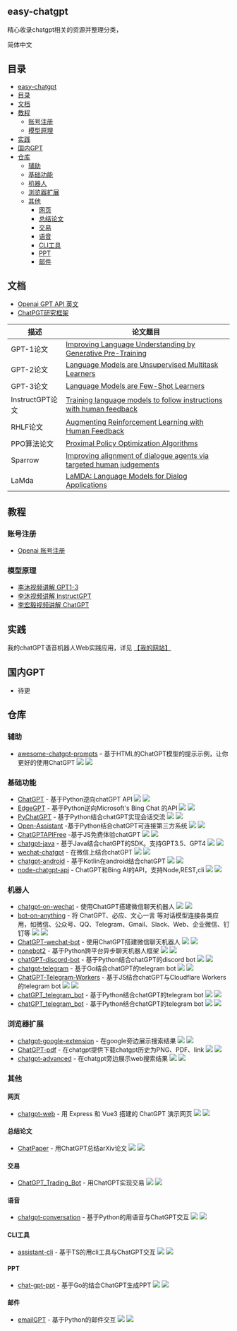 ## easy-chatgpt
精心收录chatgpt相关的资源并整理分类，

简体中文

## 目录

- [easy-chatgpt](#easy-chatgpt)
- [目录](#目录)
- [文档](#文档)
- [教程](#教程)
  - [账号注册](#账号注册)
  - [模型原理](#模型原理)
- [实践](#实践)
- [国内GPT](#国内gpt)
- [仓库](#仓库)
  - [辅助](#辅助)
  - [基础功能](#基础功能)
  - [机器人](#机器人)
  - [浏览器扩展](#浏览器扩展)
  - [其他](#其他)
    - [网页](#网页)
    - [总结论文](#总结论文)
    - [交易](#交易)
    - [语音](#语音)
    - [CLI工具](#cli工具)
    - [PPT](#ppt)
    - [邮件](#邮件)




## 文档

- [Openai GPT API 英文](https://platform.openai.com/docs/api-reference)
- [ChatPGT研究框架](https://mp.weixin.qq.com/s/YtJn2pfdS_on1nSATOylYw)

| 描述      | 论文题目 |
| ----------- | ----------- |
| GPT-1论文      | [Improving Language Understanding by Generative Pre-Training](https://cdn.openai.com/research-covers/language-unsupervised/language_understanding_paper.pdf)     |
| GPT-2论文    | [Language Models are Unsupervised Multitask Learners](https://cdn.openai.com/better-language-models/language_models_are_unsupervised_multitask_learners.pdf)        |
| GPT-3论文    | [Language Models are Few-Shot Learners](https://arxiv.org/abs/2005.14165)        |
| InstructGPT论文   | [Training language models to follow instructions with human feedback](https://arxiv.org/pdf/2203.02155.pdf)     |
| RHLF论文   | [Augmenting Reinforcement Learning with Human Feedback](https://www.cs.utexas.edu/~ai-lab/pubs/ICML_IL11-knox.pdf)        |
| PPO算法论文   | [Proximal Policy Optimization Algorithms](https://arxiv.org/abs/1707.06347)        |
| Sparrow    | [Improving alignment of dialogue agents via targeted human judgements](https://arxiv.org/abs/2209.14375)       |
| LaMda   | [LaMDA: Language Models for Dialog Applications](https://arxiv.org/abs/2201.08239)       |
    
## 教程
### 账号注册
- [Openai 账号注册](https://juejin.cn/post/7173447848292253704 'OpenAI 推出超神 ChatGPT 注册攻略来了')
### 模型原理
  - [李沐视频讲解 GPT1-3](https://www.bilibili.com/video/BV1AF411b7xQ)
  - [李沐视频讲解 InstructGPT](https://www.bilibili.com/video/BV1hd4y187CR)
  - [李宏毅视频讲解 ChatGPT](https://www.bilibili.com/video/BV1U84y167i3/)
  
## 实践
我的chatGPT语音机器人Web实践应用，详见 [【我的网站】](https://www.jfsj001.top/chat) 

## 国内GPT
- 待更
## 仓库
### 辅助
  - [awesome-chatgpt-prompts](https://github.com/f/awesome-chatgpt-prompts) - 基于HTML的ChatGPT模型的提示示例，让你更好的使用ChatGPT ![](https://img.shields.io/github/stars/f/awesome-chatgpt-prompts?style=social) ![](https://img.shields.io/github/forks/f/awesome-chatgpt-prompts?style=social)
### 基础功能
  - [ChatGPT](https://github.com/acheong08/ChatGPT) - 基于Python逆向chatGPT API ![](https://img.shields.io/github/stars/acheong08/ChatGPT?style=social) ![](https://img.shields.io/github/forks/acheong08/ChatGPT?style=social)
  - [EdgeGPT](https://github.com/acheong08/EdgeGPT) - 基于Python逆向Microsoft's Bing Chat 的API ![](https://img.shields.io/github/stars/acheong08/EdgeGPT?style=social) ![](https://img.shields.io/github/forks/acheong08/EdgeGPT?style=social)
  - [PyChatGPT](https://github.com/rawandahmad698/PyChatGPT) - 基于Python结合chatGPT实现会话交流 ![](https://img.shields.io/github/stars/rawandahmad698/PyChatGPT?style=social) ![](https://img.shields.io/github/forks/rawandahmad698/PyChatGPT?style=social)
  - [Open-Assistant](https://github.com/LAION-AI/Open-Assistant) -基于Python结合chatGPT可连接第三方系统 ![](https://img.shields.io/github/stars/LAION-AI/Open-Assistant?style=social) ![](https://img.shields.io/github/forks/LAION-AI/Open-Assistant?style=social)
  - [ChatGPTAPIFree](https://github.com/ayaka14732/ChatGPTAPIFree) -基于JS免费体验chatGPT ![](https://img.shields.io/github/stars/ayaka14732/ChatGPTAPIFree?style=social) ![](https://img.shields.io/github/forks/ayaka14732/ChatGPTAPIFree?style=social)
  - [chatgpt-java](https://github.com/PlexPt/chatgpt-java) - 基于Java结合chatGPT的SDK。支持GPT3.5、GPT4 ![](https://img.shields.io/github/stars/PlexPt/chatgpt-java?style=social) ![](https://img.shields.io/github/forks/PlexPt/chatgpt-java?style=social)
  - [wechat-chatgpt](https://github.com/fuergaosi233/wechat-chatgpt) - 在微信上结合chatGPT ![](https://img.shields.io/github/stars/fuergaosi233/wechat-chatgpt?style=social) ![](https://img.shields.io/github/forks/fuergaosi233/wechat-chatgpt?style=social)
  - [chatgpt-android](https://github.com/skydoves/chatgpt-android) - 基于Kotlin在android结合chatGPT ![](https://img.shields.io/github/stars/skydoves/chatgpt-android?style=social) ![](https://img.shields.io/github/forks/skydoves/chatgpt-android?style=social)
  - [node-chatgpt-api](https://github.com/waylaidwanderer/node-chatgpt-api) - ChatGPT和Bing AI的API，支持Node,REST,cli ![](https://img.shields.io/github/stars/waylaidwanderer/node-chatgpt-api?style=social) ![](https://img.shields.io/github/forks/waylaidwanderer/node-chatgpt-api?style=social)

### 机器人
  - [chatgpt-on-wechat](https://github.com/zhayujie/chatgpt-on-wechat) - 使用ChatGPT搭建微信聊天机器人 ![](https://img.shields.io/github/stars/zhayujie/chatgpt-on-wechat?style=social) ![](https://img.shields.io/github/forks/zhayujie/chatgpt-on-wechat?style=social)
  - [bot-on-anything](https://github.com/zhayujie/bot-on-anything) - 将 ChatGPT、必应、文心一言 等对话模型连接各类应用，如微信、公众号、QQ、Telegram、Gmail、Slack、Web、企业微信、钉钉等 ![](https://img.shields.io/github/stars/zhayujie/bot-on-anything?style=social) ![](https://img.shields.io/github/forks/zhayujie/bot-on-anything?style=social)
  - [ChatGPT-wechat-bot](https://github.com/AutumnWhj/ChatGPT-wechat-bot) - 使用ChatGPT搭建微信聊天机器人 ![](https://img.shields.io/github/stars/AutumnWhj/ChatGPT-wechat-bot?style=social) ![](https://img.shields.io/github/forks/AutumnWhj/ChatGPT-wechat-bot?style=social)
  - [nonebot2](https://github.com/nonebot/nonebot2) - 基于Python跨平台异步聊天机器人框架 ![](https://img.shields.io/github/stars/nonebot/nonebot2?style=social) ![](https://img.shields.io/github/forks/nonebot/nonebot2?style=social)
  - [chatGPT-discord-bot](https://github.com/Zero6992/chatGPT-discord-bot) - 基于Python结合chatGPT的discord bot ![](https://img.shields.io/github/stars/Zero6992/chatGPT-discord-bot?style=social) ![](https://img.shields.io/github/forks/Zero6992/chatGPT-discord-bot?style=social)
  - [chatgpt-telegram](https://github.com/m1guelpf/chatgpt-telegram) - 基于Go结合chatGPT的telegram bot ![](https://img.shields.io/github/stars/m1guelpf/chatgpt-telegram?style=social) ![](https://img.shields.io/github/forks/m1guelpf/chatgpt-telegram?style=social)
  - [ChatGPT-Telegram-Workers](https://github.com/TBXark/ChatGPT-Telegram-Workers) - 基于JS结合chatGPT与Cloudflare Workers的telegram bot ![](https://img.shields.io/github/stars/TBXark/ChatGPT-Telegram-Workers?style=social) ![](https://img.shields.io/github/forks/TBXark/ChatGPT-Telegram-Workers?style=social)
  - [chatGPT_telegram_bot](https://github.com/karfly/chatgpt_telegram_bot) - 基于Python结合chatGPT的telegram bot ![](https://img.shields.io/github/stars/karfly/chatgpt_telegram_bot?style=social) ![](https://img.shields.io/github/forks/karfly/chatgpt_telegram_bot?style=social)
  - [chatGPT_telegram_bot](https://github.com/n3d1117/chatgpt-telegram-bot) - 基于Python结合chatGPT的telegram bot ![](https://img.shields.io/github/stars/n3d1117/chatgpt-telegram-bot?style=social) ![](https://img.shields.io/github/forks/n3d1117/chatgpt-telegram-bot?style=social)

### 浏览器扩展
  - [chatgpt-google-extension](https://github.com/wong2/chatgpt-google-extension) - 在google旁边展示搜索结果 ![](https://img.shields.io/github/stars/wong2/chatgpt-google-extension?style=social) ![](https://img.shields.io/github/forks/wong2/chatgpt-google-extension?style=social)
  - [ChatGPT-pdf](https://github.com/wong2/chatgpt-google-extension) - 在chatgpt提供下载chatgpt历史为PNG、PDF、link ![](https://img.shields.io/github/stars/liady/ChatGPT-pdf?style=social) ![](https://img.shields.io/github/forks/liady/ChatGPT-pdf?style=social)
  - [chatgpt-advanced](https://github.com/qunash/chatgpt-advanced) - 在chatgpt旁边展示web搜索结果 ![](https://img.shields.io/github/stars/qunash/chatgpt-advanced?style=social) ![](https://img.shields.io/github/forks/qunash/chatgpt-advanced?style=social)

### 其他
  ####  网页
  - [chatgpt-web](https://github.com/Chanzhaoyu/chatgpt-web) - 用 Express 和 Vue3 搭建的 ChatGPT 演示网页 ![](https://img.shields.io/github/stars/Chanzhaoyu/chatgpt-web?style=social) ![](https://img.shields.io/github/forks/Chanzhaoyu/chatgpt-web?style=social)
  ####  总结论文
  - [ChatPaper](https://github.com/kaixindelele/ChatPaper) - 用ChatGPT总结arXiv论文 ![](https://img.shields.io/github/stars/kaixindelele/ChatPaper?style=social) ![](https://img.shields.io/github/forks/kaixindelele/ChatPaper?style=social)
  ####  交易
   - [ChatGPT_Trading_Bot](https://github.com/llSourcell/ChatGPT_Trading_Bot) - 用ChatGPT实现交易 ![](https://img.shields.io/github/stars/llSourcell/ChatGPT_Trading_Bot?style=social) ![](https://img.shields.io/github/forks/llSourcell/ChatGPT_Trading_Bot?style=social)
  ####  语音
  - [chatgpt-conversation](https://github.com/platelminto/chatgpt-conversation) - 基于Python的用语音与ChatGPT交互 ![](https://img.shields.io/github/stars/platelminto/chatgpt-conversation?style=social) ![](https://img.shields.io/github/forks/platelminto/chatgpt-conversation?style=social)
  ####  CLI工具
  - [assistant-cli](https://github.com/diciaup/assistant-cli) - 基于TS的用cli工具与ChatGPT交互 ![](https://img.shields.io/github/stars/platelminto/chatgpt-conversation?style=social) ![](https://img.shields.io/github/forks/platelminto/chatgpt-conversation?style=social)
  ####  PPT
  - [chat-gpt-ppt](https://github.com/williamfzc/chat-gpt-ppt) - 基于Go的结合ChatGPT生成PPT ![](https://img.shields.io/github/stars/williamfzc/chat-gpt-ppt?style=social) ![](https://img.shields.io/github/forks/williamfzc/chat-gpt-ppt?style=social)
  ####  邮件
  - [emailGPT](https://github.com/lucasmccabe/emailGPT) - 基于Python的邮件交互 ![](https://img.shields.io/github/stars/lucasmccabe/emailGPT?style=social) ![](https://img.shields.io/github/forks/lucasmccabe/emailGPT?style=social)

  